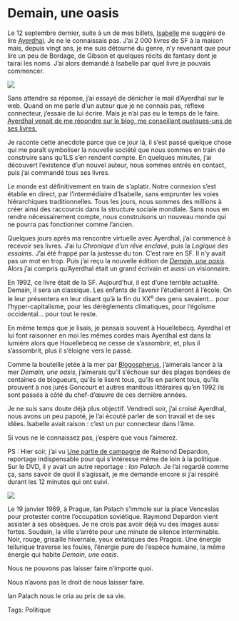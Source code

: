 # Demain, une oasis

Le 12 septembre dernier, suite à un de mes billets, [Isabelle](/2006/09/12/matrix-connexion/#comment-1533) me suggère de lire [Ayerdhal](http://fr.wikipedia.org/wiki/Ayerdhal). Je ne le connaissais pas. J’ai 2 000 livres de SF à la maison mais, depuis vingt ans, je me suis détourné du genre, n’y revenant que pour lire un peu de Bordage, de Gibson et quelques récits de fantasy dont je tairai les noms. J’ai alors demandé à Isabelle par quel livre je pouvais commencer.

![](https://tcrouzet.com/images_tc/oasis.jpg)

Sans attendre sa réponse, j’ai essayé de dénicher le mail d’Ayerdhal sur le web. Quand on me parle d’un auteur que je ne connais pas, réflexe connecteur, j’essaie de lui écrire. Mais je n’ai pas eu le temps de le faire. [Ayerdhal venait de me répondre sur le blog, me conseillant quelques-uns de ses livres.](/2006/09/12/matrix-connexion/#comment-1535)

Je raconte cette anecdote parce que ce jour là, il s’est passé quelque chose qui me paraît symboliser la nouvelle société que nous sommes en train de construire sans qu’ILS s’en rendent compte. En quelques minutes, j’ai découvert l’existence d’un nouvel auteur, nous sommes entrés en contact, puis j’ai commandé tous ses livres.

Le monde est définitivement en train de s’aplatir. Notre connexion s’est établie en direct, par l’intermédiaire d’Isabelle, sans emprunter les voies hiérarchiques traditionnelles. Tous les jours, nous sommes des millions à créer ainsi des raccourcis dans la structure sociale mondiale. Sans nous en rendre nécessairement compte, nous construisons un nouveau monde qui ne pourra pas fonctionner comme l’ancien.

Quelques jours après ma rencontre virtuelle avec Ayerdhal, j’ai commencé à recevoir ses livres. J’ai lu *Chronique d’un rêve enclavé*, puis la *Logique des essaims*. J’ai été frappé par la justesse du ton. C’est rare en SF. Il n’y avait pas un mot en trop. Puis j’ai reçu la nouvelle édition de [*Demain, une oasis*](http://www.amazon.fr/Demain-une-oasis-Ayerdhal/dp/2846261172/sr=8-1/qid=1163958050/ref=sr_1_1/402-5334915-1934535?ie=UTF8&s=books). Alors j’ai compris qu’Ayerdhal était un grand écrivain et aussi un visionnaire.

En 1992, ce livre était de la SF. Aujourd’hui, il est d’une terrible actualité. Demain, il sera un classique. Les enfants de l’avenir l’étudieront à l’école. On le leur présentera en leur disant qu’à la fin du XX<sup>e</sup> des gens savaient… pour l’hyper-capitalisme, pour les dérèglements climatiques, pour l’égoïsme occidental… pour tout le reste.

En même temps que je lisais, je pensais souvent à Houellebecq. Ayerdhal et lui font raisonner en moi les mêmes cordes mais Ayerdhal est dans la lumière alors que Houellebecq ne cesse de s’assombrir, et, plus il s’assombrit, plus il s’éloigne vers le passé.

Comme la bouteille jetée à la mer par [Blogospherus](/2006/11/18/bouteille-a-la-mer/), j’aimerais lancer à la mer *Demain, une oasis*, j’aimerais qu’il s’échoue sur des plages bondées de centaines de blogueurs, qu’ils le lisent tous, qu’ils en parlent tous, qu’ils prouvent à nos jurés Goncourt et autres manitous littéraires qu’en 1992 ils sont passés à côté du chef-d’œuvre de ces dernière années.

Je ne suis sans doute déjà plus objectif. Vendredi soir, j’ai croisé Ayerdhal, nous avons un peu papoté, je l’ai écouté parler de son travail et de ses idées. Isabelle avait raison : c’est un pur connecteur dans l’âme.

Si vous ne le connaissez pas, j’espère que vous l’aimerez.

PS : Hier soir, j’ai vu [Une partie de campagne](http://www.filmdeculte.com/film/film.php?id=75) de Raimond Depardon, reportage indispensable pour qui s’intéresse même de loin à la politique. Sur le DVD, il y avait un autre reportage : *Ian Palach*. Je l’ai regardé comme ça, sans savoir de quoi il s’agissait, je me demande encore si j’ai respiré durant les 12 minutes qui ont suivi.

![](https://tcrouzet.com/https://tcrouzet.com/images_tc/ianpalach.jpg)

Le 19 janvier 1969, à Prague, Ian Palach s’immole sur la place Venceslas pour protester contre l’occupation soviétique. Raymond Depardon vient assister à ses obsèques. Je ne crois pas avoir déjà vu des images aussi fortes. Soudain, la ville s’arrête pour une minute de silence interminable. Noir, rouge, grisaille hivernale, yeux extatiques des Pragois. Une énergie tellurique traverse les foules, l’énergie pure de l’espèce humaine, la même énergie qui habite *Demain, une oasis*.

Nous ne pouvons pas laisser faire n’importe quoi.

Nous n’avons pas le droit de nous laisser faire.

Ian Palach nous le cria au prix de sa vie.

Tags: Politique